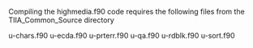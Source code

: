 Compiling the highmedia.f90 code requires the following files 
from the TIIA_Common_Source directory

u-chars.f90
u-ecda.f90
u-prterr.f90
u-qa.f90
u-rdblk.f90
u-sort.f90
